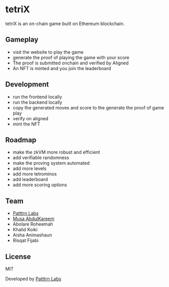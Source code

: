 # tetriX

tetriX is an on-chain game built on Ethereum blockchain. 

## Gameplay
- visit the website to play the game
- generate the proof of playing the game with your score
- The proof is submitted onchain and verified by Aligned 
- An NFT is minted and you join the leaderboard


## Development
- run the frontend locally
- run the backend locally
- copy the generated moves and score to the generate the proof of game play
- verify on aligned
- mint the NFT

## Roadmap
- make the zkVM more robust and efficient
- add verifiable randomness 
- make the proving system automated
- add more levels
- add more tetrominos
- add leaderboard
- add more scoring options

## Team
- [Patttrn Labs](https://patttrn.tech)
- [Musa AbdulKareem](https://x.com/wisemrmusa)
- Abolare Roheemah
- Khalid Koiki 
- Aisha Animashaun
- Risqat Fijabi

## License
MIT

Developed by [Patttrn Labs](https://patttrn.tech)

